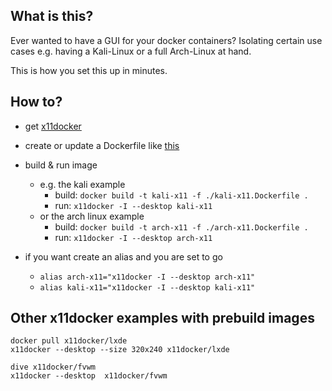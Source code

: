## What is this?

Ever wanted to have a GUI for your docker containers?
Isolating certain use cases e.g. having a Kali-Linux or a full Arch-Linux at hand.

This is how you set this up in minutes.

## How to?

- get [x11docker](https://github.com/mviereck/x11docker/blob/master/README.md#tldr)

- create or update a Dockerfile like [this](./Dockerfile)

- build & run image 
    - e.g. the kali example
        - build: `docker build -t kali-x11 -f ./kali-x11.Dockerfile .`
        - run:   `x11docker -I --desktop kali-x11`
    - or the arch linux example
        - build: `docker build -t arch-x11 -f ./arch-x11.Dockerfile .`
        - run:   `x11docker -I --desktop arch-x11`

- if you want create an alias and you are set to go 
    - `alias arch-x11="x11docker -I --desktop arch-x11"`
    - `alias kali-x11="x11docker -I --desktop kali-x11"`

## Other x11docker examples with prebuild images

```shell
docker pull x11docker/lxde
x11docker --desktop --size 320x240 x11docker/lxde

dive x11docker/fvwm
x11docker --desktop  x11docker/fvwm

```

